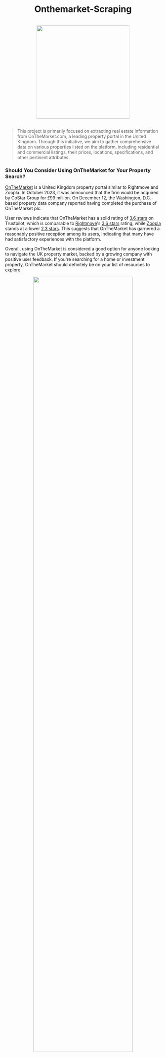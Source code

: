 <h1 align="center">Onthemarket-Scraping</h1>
<a href="https://www.onthemarket.com">
  <div align="center">
    <br><img align-"center" src="https://raw.githubusercontent.com/BeautifulMoon211/Onthemarket-Scraping/refs/heads/auxiliary/onthemarket_logo.png" width='300'/>
  </div><br>
</a>

>This project is primarily focused on extracting real estate information from OnTheMarket.com, a leading property portal in the United Kingdom. Through this initiative, we aim to gather comprehensive data on various properties listed on the platform, including residential and commercial listings, their prices, locations, specifications, and other pertinent attributes.

### Should You Consider Using OnTheMarket for Your Property Search?
[OnTheMarket](https://www.onthemarket.com) is a United Kingdom property portal similar to Rightmove and Zoopla. In October 2023, it was announced that the firm would be acquired by CoStar Group for £99 million. On December 12, the Washington, D.C.-based property data company reported having completed the purchase of OnTheMarket plc. 

User reviews indicate that OnTheMarket has a solid rating of [3.6 stars](https://uk.trustpilot.com/review/onthemarket.com) on Trustpilot, which is comparable to [Rightmove](https://www.rightmove.co.uk/)'s [3.6 stars](https://www.trustpilot.com/review/www.rightmove.co.uk) rating, while [Zoopla](https://www.zoopla.co.uk/) stands at a lower [2.3 stars](https://uk.trustpilot.com/review/www.zoopla.co.uk). This suggests that OnTheMarket has garnered a reasonably positive reception among its users, indicating that many have had satisfactory experiences with the platform.

Overall, using OnTheMarket is considered a good option for anyone looking to navigate the UK property market, backed by a growing company with positive user feedback. If you're searching for a home or investment property, OnTheMarket should definitely be on your list of resources to explore.

<a href="https://twitter.com/OnTheMarketCom/status/1819010455219699757">
  <div align="center">
    <img align-"center" src="https://raw.githubusercontent.com/BeautifulMoon211/Onthemarket-Scraping/refs/heads/auxiliary/onthemarket-1.jfif" width='80%'/>
  </div>
</a>

## Onthemarket Dataset Scraper ( ULTIMATE! )
> You can get COMPLETE dataset of Ontermarket!

To retrieve comprehensive information about all estates, we first need to gather all available IDs. However, Onthemarket limits visible results to fewer than 1,000 per page, which prevents us from scraping pages that exceed this limit. 

To navigate this, we will segment our search based on the number of bedrooms and systematically adjust the price range. This process will continue until we generate a URL that yields fewer than 1,000 IDs. Once we have the necessary IDs, we can utilize the previously established Single Page Scraper to extract all relevant information efficiently.

### Spliting Price Range
> Use binary search!

If URL yields more than 1,000 IDs, split the price as a half size until we find the one which contains less than 1,000 IDs.

<a href="https://www.onthemarket.com/for-sale/property/london/?view=map-list">
  <div align="center">
    <img align-"center" src="https://raw.githubusercontent.com/BeautifulMoon211/Onthemarket-Scraping/refs/heads/auxiliary/ultimate.png"  width='70%'/>
  </div>
</a><br>

```
const bedMaxMinBasedScraper = async (location: string, bedCount: number, maxPrice: number, minPrice: number) => {
    const pageURL = urlByBedMaxMin(location, bedCount, maxPrice, minPrice)
    const resultCount = await getSearchResultCount(pageURL)
    if (resultCount >= 1000) {
        const middlePrice = Number((maxPrice + minPrice) / 2)
        await bedMaxMinBasedScraper(location, bedCount, middlePrice, minPrice)
        await bedMaxMinBasedScraper(location, bedCount, maxPrice, middlePrice + 1)
    } else {
        await propertyScraper(pageURL)
    }
}
```
If the number of IDs is less than 1,000, get all IDs from the URL.

### ID Scraper
> Use Cheerio! - The fast, flexible & elegant library for parsing and manipulating HTML and XML.

One page only show 30 estates, so there must be several pages per URL. Extract IDs while switching pages.

<a href="https://www.onthemarket.com/for-sale/property/london/?max-bedrooms=0&max-price=234375&view=map-list">
  <div align="center">
    <img align-"center" src="https://raw.githubusercontent.com/BeautifulMoon211/Onthemarket-Scraping/refs/heads/auxiliary/limitedResult.png"  width='70%'/>
  </div>
</a>

```
const propertyScraper = async (PAGE_URL: string) => {
    const html = await getResponse(PAGE_URL)
    const lastPage = getLastPage(html)

    for(let i = 1; i <= lastPage; i++ ) {
        const idLists = await idListsScraper(urlByPages(PAGE_URL, i))
        await pagePropertyScraper(idLists)
    }
}
```
Wow! We scrape all IDs of Onthemarket. What's the next? Scrape all information based on IDs - that's it.

### Single Page Scraper
> Now Final one.

You can scrape a bunch of comprehensive information of an estate such as ID, link of property, price, key features, description, agent name, agent address and agent phone number based on ID.

<a href="https://www.onthemarket.com/details/15573423">
  <div align="center">
    <img align-"center" src="https://raw.githubusercontent.com/BeautifulMoon211/Onthemarket-Scraping/refs/heads/auxiliary/single-page.png"  width='70%'/>
  </div>
</a>

```
const pagePropertyScraper = async (idLists: string[]) => {
    for (const id of idLists) {
        const link_to_property = urlByID(id)
        const html = await getResponse(link_to_property)
        const $ = cheerio.load(html)

        const price = $('.text-denim.price').text().trim(); 
        const size = getValidResult($('svg[data-icon="ruler-combined"]').parent().text().trim())
        const address = extractPropertyByRegex(html, /"display_address":"(.*?)"(?:,"params":|,)/);
        ...        
        const agent_phone_number = $('.otm-Telephone.cursor-pointer ').text().trim();
    }
}
```

- *ID:* 15573423
- *Link to Property:* https://www.onthemarket.com/details/15573423
- *Price:* £215,000
- *Address:* Brewery Close, Wembley
- *Key Features:* 1. Large Studio Flat, 2. First Floor, 3. Long Lease, 4. Close to Station and Railway, 5. Communal Garden, 6. Allocated Car Park, 7. Council Tax Band B, 8. EPC Rating C
- *Description:* PURPOSE BUILT STUDIO FLAT - LONG LEASE - PARKING. Brian Cox are pleased to present this well presented one bedroom flat situated on the third floor. The property comprises of a lounge, kitchen, bedroom and bathroom. The property benefits from double glazing, gas central heating, long lease, residents parking and communal grounds. The property is situated close to shopping facilities, sought after schools and transportation links.
- *Agent Name:* Brian Cox Estate Agents - North Greenford
- *Agent Address:* 374 Oldfield Lane North Greenford, Middlesex UB6 8PU
- *Agent Phone number:* +44 020 3641 4791

**Live Demo for Single Page Scraper is [here](https://www.loom.com/share/e6ec9b5695e240ddafec11db9595b8ad?sid=c0a8faa0-6523-432d-9021-4db9710ec32e)** 


### Result

| ID | Link to Property | Price | Size | Address | Key Features |  
|-|-|-|-|-|-|  
| 15829962  | [View Property](https://www.onthemarket.com/details/15829962) | £160,000  | 365 sq ft / 34 sq m  | 480 Bath Road, UB7          | 1. Tenure: Leasehold (900 years remaining), 2. Council tax: Ask agent, 3. Broadband: Basic 8Mbps *, 4. Water: Ask agent, 5. Heating: Ask agent, 6. Electricity: Ask agent, 7. Sewerage: Ask agent |  
| 15573423  | [View Property](https://www.onthemarket.com/details/15573423) | £215,000  | 376 sq ft / 35 sq m  | Brewery Close, Wembley       | 1. Large Studio Flat, 2. First Floor, 3. Long Lease, 4. Close to Station and Railway, 5. Communal Garden, 6. Allocated Car Park, 7. Council Tax Band B, 8. EPC Rating C |  
| 15823383  | [View Property](https://www.onthemarket.com/details/15823383) | £170,000  | 301 sq ft / 28 sq m  | Adams Way, Croydon          | 1. Tenure: Leasehold, 2. No Onward Chain, 3. Large Purpose Built Studio, 4. Well Presented Throughout, 5. Allocated Parking, 6. Communal Garden, 7. Walking Distance to Tram Stop and Bus Stop |
| ... | ... | ... | ... | ... | ... |

| Description | Agent Name | Agent Address | Agent Phone Number |  
|-|-|-|-|  
| Alexandra Park is pleased to offer this studio flat with Heathrow Airport nearby. The property comprises: studio room, kitchen, bathroom, entryphone system, electric heating, parking space & a large communal garden. Property additional info: entrance: entryphone system communal door to: flat entrance: hardwood door to: hallway: entryphone system, tiled flooring, ... | Alexandra Park Estates - South Harrow | 500 Northolt Road South Harrow, Middlesex HA2 8HA | 020 8115 0985 |  
| PURPOSE BUILT STUDIO FLAT - LONG LEASE - PARKING. Brian Cox are pleased to present this well presented one bedroom flat situated on the third floor. The property comprises of a lounge, kitchen, bedroom, and bathroom. The property benefits from double glazing, gas central heating, long lease, residents parking and communal grounds. The property is situated close to shopping facilities, sought after schools and transportation links.                                                                                                                                               | Brian Cox Estate Agents - North Greenford | 374 Oldfield Lane North Greenford, Middlesex UB6 8PU | 020 3641 4791      |  
| Haart Croydon are pleased to market this chain free large studio apartment within a popular development a short distance of transport links and amenities. Situated on the ground floor of a purpose-built block, is this large studio available to view now. The studio benefits from a semi-open plan fitted kitchen with built in electric hob and oven. ... | Haart Estate Agents - Croydon | 121 South End Croydon CR0 1BJ  | 020 8022 6763      |
| ... | ... | ... | ... |

**Live Demo for Onthemarket Scraper is [here](https://www.loom.com/share/268eb7ed85c04d028b40cb7f1a6c58c3?sid=c50abbd4-abc2-4e3f-968f-e994045a713a), or you can check the total search result for London in [GitHub latest release](https://github.com/BeautifulMoon211/Onthemarket-Scraping/releases/tag/v1.1).** 


## Project Info
### Author 
Sweem

### Developers
 - [Sweem](https://github.com/beautifulmoon211)
 - [Johnson Takashi](https://github.com/HighAmbition211)

### Version
1.1.0

### License
This project is licensed under the MIT License - see the [LICENSE](https://github.com/BeautifulMoon211/Onthemarket-Scraping/blob/main/LICENSE) file for details.

<h3>
    If you found this project useful or interesting, please consider giving it a 
    <a href="https://github.com/BeautifulMoon211/Onthemarket-Scraping">
        <img src="https://raw.githubusercontent.com/HighAmbition211/HighAmbition211/refs/heads/auxiliary/others/star.gif" style="width:25px"> 
        Star
    </a>, or 
    <a href="https://github.com/BeautifulMoon211/">
        Following
    </a> 
    me.
    If you'd like to use this template, feel free to 
    <a href="https://github.com/BeautifulMoon211/Onthemarket/fork">
        Fork
    </a> 
    it and customize it to your needs!
</h3>

###  Thank you for the help with [Johnson Takashi](https://github.com/HighAmbition211).